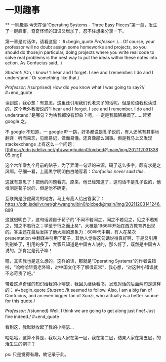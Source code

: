 # 一则趣事


** 一则趣事
今天在读“Operating Systems - Three Easy Pieces”第一章，发生了一键趣事，奇奇怪怪的知识又增加了，忍不住想来分享一下。

第一章是对话体，请看这里：
#+begin_quote
*Professor*: /... Of course, your professor will no doubt assign some homeworks and projects, so you should do those;in particular, doing projects where you write real code to solve real problems is the best way to put the ideas within these notes into action. As Confucius said.../

*Student*: /Oh, I know! ’I hear and I forget. I see and I remember. I do and I understand.’ Or something like that./

*Professor*: /(surprised) How did you know what I was going to say?!/
#+end_quote

读到这，我心想：有意思，这里还引用我们孔老夫子的话呢，但是论语我也读过的，这个老外教授说的"I hear and I forget. I see and I remember. I do and I understand."是哪句？为啥我都没有印象？呃，一定是我孤陋寡闻了……赶紧google 之。

不 google 不知道，一 google 吓一跳，好多都说是孔子说的，有人还煞有其事地翻译：听而易忘，见而易记，做而易懂。还真像那么回事。但是我马上又发现 stackexchange 上有这么一个问题：
[[https://cdn.jsdelivr.net/gh/wanghuibin0/picbed@main/img/20211203133805.png]]

这个六年零九个月前的贴子，为了弄清一句话的来源，码了这么多字，颇有求是之风啊。仔细一看，上面黒字明明白白地写着：*Confucius never said this*.

这就有意思了！把他的问题看完，原来，他已经知道了，这句话不是孔子说的，他推测是荀子说的，但是他不确定。

互联网是卧虎藏龙的地方，马上有高人给出答案了：
https://cdn.jsdelivr.net/gh/wanghuibin0/picbed@main/img/20211203141246.png

这就很明白了，这句话源自于荀子的“不闻不若闻之，闻之不若见之，见之不若知之，知之不若行之；学至于行之而止矣”，大概是1966年开始在西方教育界出现的。答主还在最后发挥了他大胆的想象力：60年代中期，有人在某次presentation 中翻译并引用了荀子，其他人觉得这句话说得真好啊，于是又引用到别处了，引用的多了，大家只知道是中国古人说的，那么好了，既然是中国古人说的，那肯定是孔子嘛！

嗯，其实我也是这么想的。这样的话，那就是“Operating Systems”的作者说错啦，“哈哈哈毕竟老外嘛，对中国文化不了解很正常”，我心想，“对这种小错误就不必苛责了吧。”

带着这点奇怪的知识给我的小嘚瑟，我回头继续看书，发现对话的后面两句是这样的：
#+begin_quote
*Student*: /It seemed to follow. Also, I am a big fan of Confucius, and an even bigger fan of Xunzi, who actually is a better source for this quote./

*Professor*: /(stunned) Well, I think we are going to get along just ﬁne! Just ﬁne indeed./
#+end_quote

看到这，我默默收起了我的小嘚瑟…

哈哈哈，这算不算是，我以为人家在第一层，我在第二层，结果人家在第五层，的活生生的例子？

ps: 只是觉得有趣，故记录于此。

